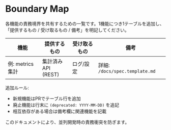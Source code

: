 # Boundary Map

各機能の責務境界を共有するための一覧です。1機能につき1テーブルを追加し、
「提供するもの / 受け取るもの / 備考」を明記してください。

<!-- markdownlint-disable MD033 -->
| 機能 | 提供するもの | 受け取るもの | 備考 |
|------|---------------|---------------|------|
| 例: metrics 集計 | 集計済みAPI<br>(REST) | ログ/設定 | 詳細: `/docs/spec.template.md` |
<!-- markdownlint-enable MD033 -->

追加ルール:

- 新規機能はPRでテーブル行を追加
- 廃止機能は行末に `(deprecated: YYYY-MM-DD)` を追記
- 相互依存がある場合は備考欄に関連機能を記載

このドキュメントにより、並列開発時の責務衝突を防ぎます。
